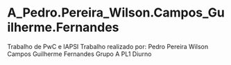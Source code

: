 # A_Pedro.Pereira_Wilson.Campos_Guilherme.Fernandes
 Trabalho de PwC e IAPSI
Trabalho realizado por:
Pedro Pereira
Wilson Campos
Guilherme Fernandes
Grupo A
PL1
Diurno
